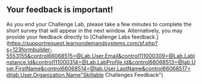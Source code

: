 ## <x-l8>Your feedback is important!</x-l8> 

<x-l8>As you end your Challenge Lab, please take a few minutes to complete the short survey that will appear in the next window. Alternatively, you may provide your feedback directly to</x-l8> [Challenge Labs feedback.](https://supportrequest.learnondemandsystems.com/sf.php?s=123formbuilder-5553155&control66068515=@Lab.User.Email&control111000309=@Lab.LabInstance.Id&control111000314=@Lab.LabProfile.Id&control66068513=@lab.User.FirstName&control66068514=@lab.User.LastName&control66068517=@lab.User.Organization.Name"Skillable Challenges Feedback") 